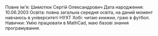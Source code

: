 ﻿Повне ім'я: Шимотюк Сергій Олександрович
Дата народження: 10.06.2003
Освіта: повна загальна середня освіта, на даний момент навчаюсь в університеті НУХТ
Хобі: читаю книжки, граю в футбол.
Навички: Умію працювати в MathCad, маю базові знання програмування.